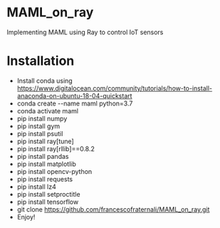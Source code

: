 # MAML_on_ray
Implementing MAML using Ray to control IoT sensors

# Installation
- Install conda using https://www.digitalocean.com/community/tutorials/how-to-install-anaconda-on-ubuntu-18-04-quickstart
- conda create --name maml python=3.7
- conda activate maml
- pip install numpy
- pip install gym
- pip install psutil
- pip install ray[tune]
- pip install ray[rllib]==0.8.2
- pip install pandas
- pip install matplotlib
- pip install opencv-python
- pip install requests
- pip install lz4
- pip install setproctitle
- pip install tensorflow
- git clone https://github.com/francescofraternali/MAML_on_ray.git
- Enjoy!
